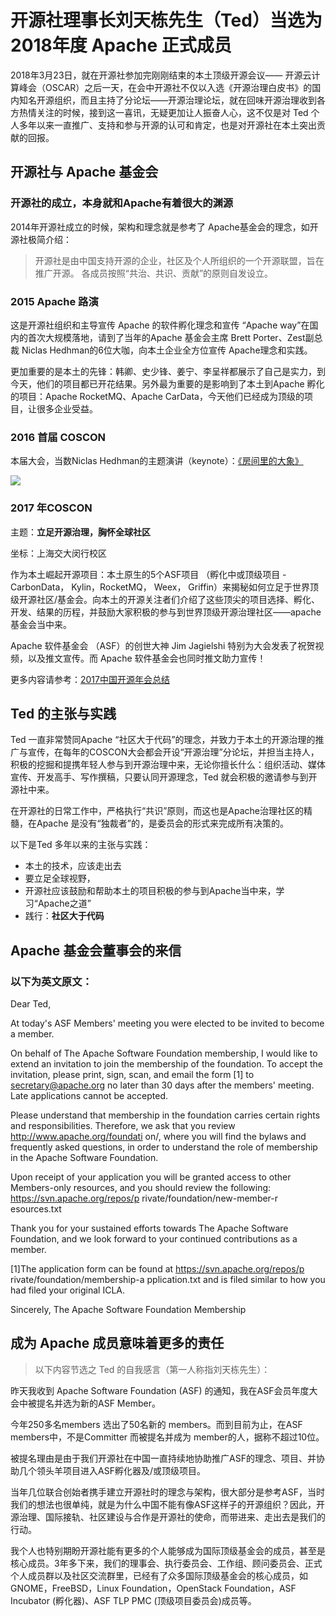 
# 开源社理事长刘天栋先生（Ted）当选为2018年度 Apache 正式成员

 2018年3月23日，就在开源社参加完刚刚结束的本土顶级开源会议—— 开源云计算峰会（OSCAR）之后一天，在会中开源社不仅以入选《开源治理白皮书》的国内知名开源组织，而且主持了分论坛——开源治理论坛，就在回味开源治理收到各方热情关注的时候，接到这一喜讯，无疑更加让人振奋人心，这不仅是对 Ted 个人多年以来一直推广、支持和参与开源的认可和肯定，也是对开源社在本土突出贡献的回报。

## 开源社与 Apache 基金会

### 开源社的成立，本身就和Apache有着很大的渊源

2014年开源社成立的时候，架构和理念就是参考了 Apache基金会的理念，如开源社极简介绍：

> 开源社是由中国支持开源的企业，社区及个人所组织的一个开源联盟，旨在推广开源。 各成员按照“共治、共识、贡献”的原则自发设立。

### 2015 Apache 路演

这是开源社组织和主导宣传 Apache 的软件孵化理念和宣传 “Apache way”在国内的首次大规模落地，请到了当年的Apache 基金会主席 Brett Porter、Zest副总裁 Niclas Hedhman的6位大咖，向本土企业全方位宣传 Apache理念和实践。

更加重要的是本土的先锋：韩卿、史少锋、姜宁、李呈祥都展示了自己是实力，到今天，他们的项目都已开花结果。另外最为重要的是影响到了本土到Apache 孵化的项目：Apache RocketMQ、Apache CarData，今天他们已经成为顶级的项目，让很多企业受益。

### 2016 首届 COSCON

本届大会，当数Niclas Hedhman的主题演讲（keynote）：[《房间里的大象》]()


![](http://www.kaiyuanshe.cn/data/upload/201711/f_c79dc14440b47824755f58fd94d09256.png)

### 2017 年COSCON

主题：**立足开源治理，胸怀全球社区**

坐标：上海交大闵行校区

作为本土崛起开源项目：本土原生的5个ASF项目 （孵化中或顶级项目 - CarbonData， Kylin，RocketMQ， Weex， Griffin）来揭秘如何立足于世界顶级开源社区/基金会。向本土的开源关注者们介绍了这些顶尖的项目选择、孵化、开发、结果的历程，并鼓励大家积极的参与到世界顶级开源治理社区——apache基金会当中来。

Apache 软件基金会 （ASF）的创世大神 Jim Jagielshi 特别为大会发表了祝贺视频，以及推文宣传。而 Apache 软件基金会也同时推文助力宣传！

更多内容请参考：[2017中国开源年会总结](http://www.kaiyuanshe.cn/dynamic/218.html)

## Ted 的主张与实践

Ted 一直非常赞同Apache “社区大于代码”的理念，并致力于本土的开源治理的推广与宣传，在每年的COSCON大会都会开设“开源治理”分论坛，并担当主持人，积极的挖掘和提携年轻人参与到开源治理中来，无论你擅长什么：组织活动、媒体宣传、开发高手、写作撰稿，只要认同开源理念，Ted 就会积极的邀请参与到开源社中来。

在开源社的日常工作中，严格执行“共识”原则，而这也是Apache治理社区的精髓，在Apache 是没有“独裁者”的，是委员会的形式来完成所有决策的。

以下是Ted 多年以来的主张与实践：

* 本土的技术，应该走出去
* 要立足全球视野，
* 开源社应该鼓励和帮助本土的项目积极的参与到Apache当中来，学习“Apache之道”
* 践行：**社区大于代码**


## Apache 基金会董事会的来信

### 以下为英文原文：

Dear Ted,

At today's ASF Members' meeting you were elected to be invited to become a member.

On behalf of The Apache Software Foundation membership, I would like to extend an invitation to join the membership of the foundation. To accept the invitation, please print, sign, scan, and email the form [1] to secretary@apache.org no later than 30 days after the members' meeting. Late applications cannot be accepted.

Please understand that membership in the foundation carries certain rights and responsibilities.  Therefore, we ask that you review http://www.apache.org/foundati on/, where you will find the bylaws and frequently asked questions, in order to understand the role of membership in the Apache Software Foundation.

Upon receipt of your application you will be granted access to other Members-only resources, and you should review the following:
https://svn.apache.org/repos/p rivate/foundation/new-member-r esources.txt

Thank you for your sustained efforts towards The Apache Software Foundation, and we look forward to your continued contributions as a member.

[1]The application form can be found at https://svn.apache.org/repos/p rivate/foundation/membership-a pplication.txt and is filed similar to how you had filed your original ICLA.

Sincerely,
 The Apache Software Foundation Membership

## 成为 Apache 成员意味着更多的责任

> 以下内容节选之 Ted 的自我感言（第一人称指刘天栋先生）：

昨天我收到 Apache Software Foundation (ASF) 的通知，我在ASF会员年度大会中被提名并选为新的ASF Member。

今年250多名members 选出了50名新的 members。而到目前为止，在ASF members中，不是Committer 而被提名并成为 member的人，据称不超过10位。

被提名理由是由于我们开源社在中国一直持续地协助推广ASF的理念、项目、并协助几个领头羊项目进入ASF孵化器及/或顶级项目。

当年几位联合创始者携手建立开源社时的理念与架构，很大部分是参考ASF，当时我们的想法也很单纯，就是为什么中国不能有像ASF这样子的开源组织？因此，开源治理、国际接轨、社区建设与合作是开源社的使命，而带进来、走出去是我们的行动。

我个人也特别期盼开源社能有更多的个人能够成为国际顶级基金会的成员，甚至是核心成员。3年多下来，我们的理事会、执行委员会、工作组、顾问委员会、正式个人成员群以及社区交流群里，已经有了众多国际顶级基金会的核心成员，如GNOME，FreeBSD，Linux Foundation，OpenStack Foundation，ASF Incubator (孵化器)、ASF TLP PMC (顶级项目委员会)成员等。
